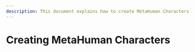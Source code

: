 ```yaml
---
description: This document explains how to create MetaHuman Characters with Convai Plugin.
---
```


# Creating MetaHuman Characters

